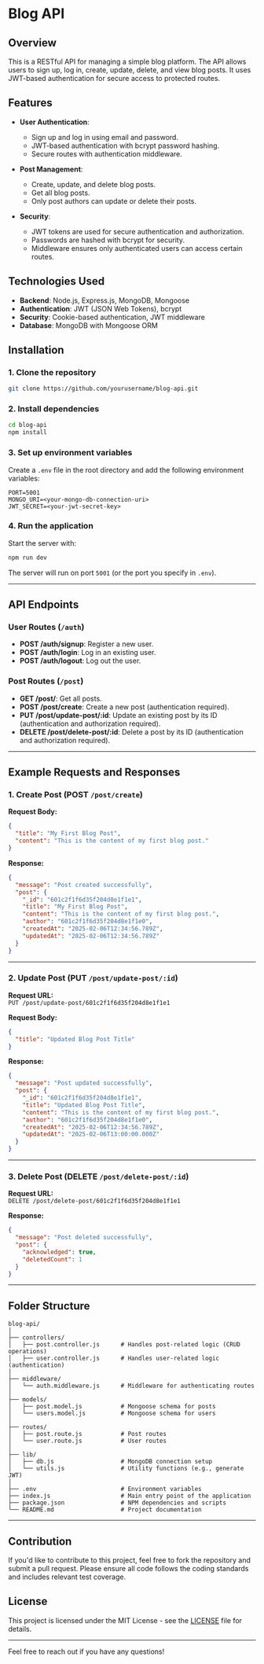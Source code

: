 
# Blog API

## Overview

This is a RESTful API for managing a simple blog platform. The API allows users to sign up, log in, create, update, delete, and view blog posts. It uses JWT-based authentication for secure access to protected routes.

## Features

- **User Authentication**:  
  - Sign up and log in using email and password.  
  - JWT-based authentication with bcrypt password hashing.  
  - Secure routes with authentication middleware.  

- **Post Management**:  
  - Create, update, and delete blog posts.  
  - Get all blog posts.  
  - Only post authors can update or delete their posts.  

- **Security**:  
  - JWT tokens are used for secure authentication and authorization.  
  - Passwords are hashed with bcrypt for security.  
  - Middleware ensures only authenticated users can access certain routes.  

## Technologies Used

- **Backend**: Node.js, Express.js, MongoDB, Mongoose  
- **Authentication**: JWT (JSON Web Tokens), bcrypt  
- **Security**: Cookie-based authentication, JWT middleware  
- **Database**: MongoDB with Mongoose ORM  

## Installation

### 1. Clone the repository

```bash
git clone https://github.com/yourusername/blog-api.git
```

### 2. Install dependencies

```bash
cd blog-api
npm install
```

### 3. Set up environment variables

Create a `.env` file in the root directory and add the following environment variables:

```env
PORT=5001
MONGO_URI=<your-mongo-db-connection-uri>
JWT_SECRET=<your-jwt-secret-key>
```

### 4. Run the application

Start the server with:

```bash
npm run dev
```

The server will run on port `5001` (or the port you specify in `.env`).

---

## API Endpoints

### User Routes (`/auth`)

- **POST /auth/signup**: Register a new user.  
- **POST /auth/login**: Log in an existing user.  
- **POST /auth/logout**: Log out the user.  

### Post Routes (`/post`)

- **GET /post/**: Get all posts.  
- **POST /post/create**: Create a new post (authentication required).  
- **PUT /post/update-post/:id**: Update an existing post by its ID (authentication and authorization required).  
- **DELETE /post/delete-post/:id**: Delete a post by its ID (authentication and authorization required).  

---

## Example Requests and Responses

### 1. Create Post (POST `/post/create`)

**Request Body:**

```json
{
  "title": "My First Blog Post",
  "content": "This is the content of my first blog post."
}
```

**Response:**

```json
{
  "message": "Post created successfully",
  "post": {
    "_id": "601c2f1f6d35f204d8e1f1e1",
    "title": "My First Blog Post",
    "content": "This is the content of my first blog post.",
    "author": "601c2f1f6d35f204d8e1f1e0",
    "createdAt": "2025-02-06T12:34:56.789Z",
    "updatedAt": "2025-02-06T12:34:56.789Z"
  }
}
```

---

### 2. Update Post (PUT `/post/update-post/:id`)

**Request URL:**  
`PUT /post/update-post/601c2f1f6d35f204d8e1f1e1`

**Request Body:**

```json
{
  "title": "Updated Blog Post Title"
}
```

**Response:**

```json
{
  "message": "Post updated successfully",
  "post": {
    "_id": "601c2f1f6d35f204d8e1f1e1",
    "title": "Updated Blog Post Title",
    "content": "This is the content of my first blog post.",
    "author": "601c2f1f6d35f204d8e1f1e0",
    "createdAt": "2025-02-06T12:34:56.789Z",
    "updatedAt": "2025-02-06T13:00:00.000Z"
  }
}
```

---

### 3. Delete Post (DELETE `/post/delete-post/:id`)

**Request URL:**  
`DELETE /post/delete-post/601c2f1f6d35f204d8e1f1e1`

**Response:**

```json
{
  "message": "Post deleted successfully",
  "post": {
    "acknowledged": true,
    "deletedCount": 1
  }
}
```

---

## Folder Structure

```plaintext
blog-api/
│
├── controllers/
│   ├── post.controller.js      # Handles post-related logic (CRUD operations)
│   ├── user.controller.js      # Handles user-related logic (authentication)
│
├── middleware/
│   └── auth.middleware.js      # Middleware for authenticating routes
│
├── models/
│   ├── post.model.js           # Mongoose schema for posts
│   └── users.model.js          # Mongoose schema for users
│
├── routes/
│   ├── post.route.js           # Post routes
│   └── user.route.js           # User routes
│
├── lib/
│   ├── db.js                   # MongoDB connection setup
│   └── utils.js                # Utility functions (e.g., generate JWT)
│
├── .env                        # Environment variables
├── index.js                    # Main entry point of the application
├── package.json                # NPM dependencies and scripts
└── README.md                   # Project documentation
```

---

## Contribution

If you'd like to contribute to this project, feel free to fork the repository and submit a pull request. Please ensure all code follows the coding standards and includes relevant test coverage.

## License

This project is licensed under the MIT License - see the [LICENSE](LICENSE) file for details.

---

Feel free to reach out if you have any questions!
